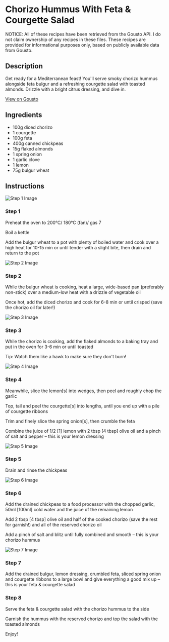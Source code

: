 # Chorizo Hummus With Feta & Courgette Salad 

NOTICE: All of these recipes have been retrieved from the Gousto API. I do not claim ownership of any recipes in these files. These recipes are provided for informational purposes only, based on publicly available data from Gousto.

## Description

Get ready for a Mediterranean feast! You'll serve smoky chorizo hummus alongside feta bulgur and a refreshing courgette salad with toasted almonds. Drizzle with a bright citrus dressing, and dive in.

[View on Gousto](https://www.gousto.co.uk/recipes/cookbook/chorizo-hummus-with-feta-courgette-salad)

## Ingredients

- 100g diced chorizo
- 1 courgette 
- 100g feta
- 400g canned chickpeas
- 15g flaked almonds
- 1 spring onion
- 1 garlic clove
- 1 lemon
- 75g bulgur wheat

## Instructions

![Step 1 Image](https://production-media.gousto.co.uk/cms/recipe-step-image/1610.-step-1-x200.jpg)

### Step 1

Preheat the oven to 200°C/ 180°C (fan)/ gas 7

Boil a kettle

Add the bulgur wheat to a pot with plenty of boiled water and cook over a high heat for 10-15 min or until tender with a slight bite, then drain and return to the pot

![Step 2 Image](https://production-media.gousto.co.uk/cms/recipe-step-image/1610.-step-2-x200.jpg)

### Step 2

While the bulgur wheat is cooking, heat a large, wide-based pan (preferably non-stick) over a medium-low heat with a drizzle of vegetable oil

Once hot, add the diced chorizo and cook for 6-8 min or until crisped (save the chorizo oil for later!)

![Step 3 Image](https://production-media.gousto.co.uk/cms/recipe-step-image/1610.-step-3-x200.jpg)

### Step 3

While the chorizo is cooking, add the flaked almonds to a baking tray and put in the oven for 3-6 min or until toasted

Tip: Watch them like a hawk to make sure they don't burn!

![Step 4 Image](https://production-media.gousto.co.uk/cms/recipe-step-image/1610.-step-4-x200.jpg)

### Step 4

Meanwhile, slice the lemon<span class="text-danger">[s]</span> into wedges, then peel and roughly chop the garlic

Top, tail and peel the courgette<span class="text-danger">[s]</span> into lengths, until you end up with a pile of courgette ribbons

Trim and finely slice the spring onion<span class="text-danger">[s]</span>,<span class="text-danger"> </span>then<span class="text-danger"> </span>crumble the feta

Combine the juice of 1/2 <span class="text-danger">[1] </span>lemon with 2 tbsp<span class="text-danger"> [4 tbsp]</span> olive oil and a pinch of salt and pepper – this is your lemon dressing

![Step 5 Image](https://production-media.gousto.co.uk/cms/recipe-step-image/1610.-step-5-x200.jpg)

### Step 5

Drain and rinse the chickpeas

![Step 6 Image](https://production-media.gousto.co.uk/cms/recipe-step-image/1610.-step-6-x200.jpg)

### Step 6

Add the drained chickpeas to a food processor with the chopped garlic, 50ml <span class="text-danger">[100ml] </span>cold water and the juice of the remaining lemon

Add 2 tbsp<span class="text-danger"> [4 tbsp]</span> olive oil and half of the cooked chorizo (save the rest for garnish!) and all of the reserved chorizo oil

Add a pinch of salt and blitz until fully combined and smooth – this is your chorizo hummus

![Step 7 Image](https://production-media.gousto.co.uk/cms/recipe-step-image/1610.-step-7-x200.jpg)

### Step 7

Add the drained bulgur, lemon dressing, crumbled feta, sliced spring onion and courgette ribbons to a large bowl and give everything a good mix up – this is your feta & courgette salad

### Step 8

Serve the feta & courgette salad with the chorizo hummus to the side

Garnish the hummus with the reserved chorizo and top the salad with the toasted almonds

Enjoy!

